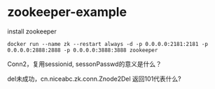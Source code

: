 # zookeeper-example

install zookeeper

    docker run --name zk --restart always -d -p 0.0.0.0:2181:2181 -p 0.0.0.0:2888:2888 -p 0.0.0.0:3888:3888 zookeeper

Conn2，复用sessionid, sessonPasswd的意义是什么？

del未成功，cn.niceabc.zk.conn.Znode2Del
返回101代表什么?

